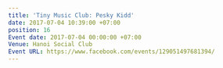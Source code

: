 ```yaml
---
title: 'Tiny Music Club: Pesky Kidd'
date: 2017-07-04 10:39:00 +07:00
position: 16
Event date: 2017-07-04 00:00:00 +07:00
Venue: Hanoi Social Club
Event URL: https://www.facebook.com/events/129051497681394/
---
```


